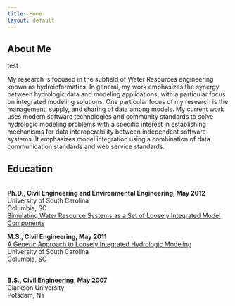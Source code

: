 ```yaml
---
title: Home
layout: default
---
```


## About Me
test

My research is focused in the subfield of Water Resources engineering known as hydroinformatics. In general, my work emphasizes the synergy between hydrologic data and modeling applications, with a particular focus on integrated modeling solutions. One particular focus of my research is the management, supply, and sharing of data among models. My current work uses modern software technologies and community standards to solve hydrologic modeling problems with a specific interest in establishing mechanisms for data interoperability between independent software systems. It emphasizes model integration using a combination of data communication standards and web service standards. 

<!-- ## Professional Experience
<p> In 2012, I accepted a post doctoral research position at the University of South Carolina under the advisement of <a target="_blank" href="http://www.ce.sc.edu/DeptInfo/Members/Faculty/goodall.html">Jonathan Goodall</a>.  . Part of my research during this appointment was evaluating the use of the Microsoft Azure cloud environment for model hosting. The product of this work is a web portal for <a target="_blank" href="http://swat.tamu.edu/"> Soil and Water Assessment Tool (SWAT)</a> model hosting, storage, and data visualization.</p>
<p> Another aspect of my research is deriving a scalable watershed delineation algorithm.  As watershed areas become larger and elevation resolution becomes finer, it is apparent that our current delineation methods are not satisfactory.  By separating Digital Elevation Model (DEM) processing from the delineation procedure, an efficient algorithm was derived that leverages pre-processed <a target="_blank" href="http://www.horizon-systems.com/nhdplus/">NHD+</a> data.  This algorithm was found to be 2.5 times faster than <a target="_blank" href="http://www.esri.com/software/arcgis/arcgis-for-home">ArcGIS</a> and 2.7 times faster than <a target="_blank" href="http://hydrology.usu.edu/taudem/taudem5.0/index.html">TauDEM</a> when delineating a 39793 sq km basin. </p> 
<p>A more comprehensive list of my current and past work is provided on my <a href="/research">research</a> and <a href="/research_statement">research statement</a> pages. </p> -->

## Education

<br>
<b>Ph.D., Civil Engineering and Environmental Engineering, May 2012</b> <br>
University of South Carolina<br>
Columbia, SC<br>
<a href="download/castronova_dissertation.pdf" target="_blank">Simulating Water Resource Systems as a Set of Loosely Integrated Model Components</a>

<br>

<b>M.S., Civil Engineering, May 2011 </b><br>
<a href="download/castronova_thesis.pdf" target="_blank"> A Generic Approach to Loosely Integrated Hydrologic Modeling</a><br>
University of South Carolina<br>
Columbia, SC<br>

<br>
<b>B.S., Civil Engineering, May 2007</b><br>
Clarkson University<br>
Potsdam, NY<br>

